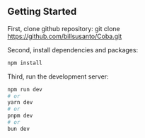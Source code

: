 ## Getting Started

First, clone github repository:
git clone https://github.com/billsusanto/Coba.git

Second, install dependencies and packages:
```bash
npm install
```
Third, run the development server:
```bash
npm run dev
# or
yarn dev
# or
pnpm dev
# or
bun dev
```
